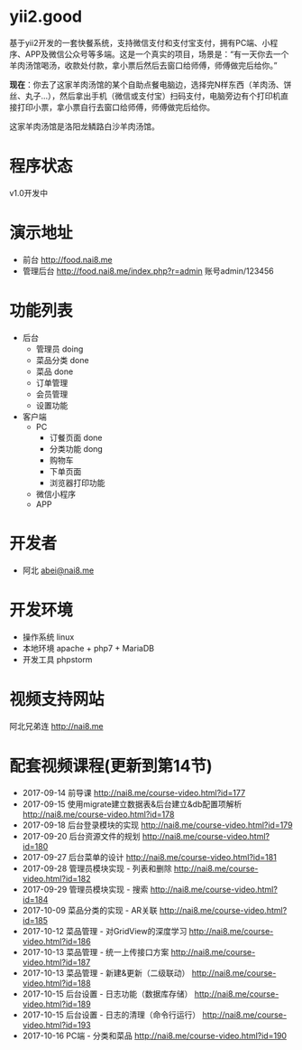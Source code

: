 yii2.good
============================
基于yii2开发的一套快餐系统，支持微信支付和支付宝支付，拥有PC端、小程序、APP及微信公众号等多端。这是一个真实的项目，场景是：“有一天你去一个羊肉汤馆喝汤，收款处付款，拿小票后然后去窗口给师傅，师傅做完后给你。”

**现在**：你去了这家羊肉汤馆的某个自助点餐电脑边，选择完N样东西（羊肉汤、饼丝、丸子...），然后拿出手机（微信或支付宝）扫码支付，电脑旁边有个打印机直接打印小票，拿小票自行去窗口给师傅，师傅做完后给你。

这家羊肉汤馆是洛阳龙鳞路白沙羊肉汤馆。

# 程序状态
v1.0开发中

# 演示地址
- 前台 http://food.nai8.me
- 管理后台 http://food.nai8.me/index.php?r=admin  账号admin/123456

# 功能列表
- 后台
  - 管理员 doing
  - 菜品分类 done
  - 菜品 done
  - 订单管理
  - 会员管理
  - 设置功能
- 客户端
  - PC
    - 订餐页面 done
    - 分类功能 dong
    - 购物车
    - 下单页面
    - 浏览器打印功能
  - 微信小程序
  - APP

# 开发者
- 阿北 <abei@nai8.me>

# 开发环境
- 操作系统 linux
- 本地环境 apache + php7 + MariaDB
- 开发工具 phpstorm

# 视频支持网站
阿北兄弟连 http://nai8.me

# 配套视频课程(更新到第14节)
- 2017-09-14 前导课 http://nai8.me/course-video.html?id=177
- 2017-09-15 使用migrate建立数据表&后台建立&db配置项解析 http://nai8.me/course-video.html?id=178
- 2017-09-18 后台登录模块的实现 http://nai8.me/course-video.html?id=179
- 2017-09-20 后台资源文件的规划 http://nai8.me/course-video.html?id=180
- 2017-09-27 后台菜单的设计 http://nai8.me/course-video.html?id=181
- 2017-09-28 管理员模块实现 - 列表和删除 http://nai8.me/course-video.html?id=182
- 2017-09-29 管理员模块实现 - 搜索 http://nai8.me/course-video.html?id=184
- 2017-10-09 菜品分类的实现 - AR关联 http://nai8.me/course-video.html?id=185
- 2017-10-12 菜品管理 - 对GridView的深度学习 http://nai8.me/course-video.html?id=186
- 2017-10-13 菜品管理 - 统一上传接口方案 http://nai8.me/course-video.html?id=187
- 2017-10-13 菜品管理 - 新建&更新（二级联动） http://nai8.me/course-video.html?id=188
- 2017-10-15 后台设置 - 日志功能（数据库存储） http://nai8.me/course-video.html?id=189
- 2017-10-15 后台设置 - 日志的清理（命令行运行） http://nai8.me/course-video.html?id=193
- 2017-10-16 PC端 - 分类和菜品 http://nai8.me/course-video.html?id=190
